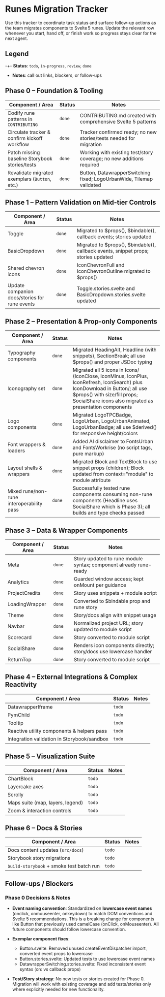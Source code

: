 # Runes Migration Tracker

Use this tracker to coordinate task status and surface follow-up actions as the team migrates components to Svelte 5 runes. Update the relevant row whenever you start, hand off, or finish work so progress stays clear for the next agent.

## Legend

-+- **Status**: `todo`, `in-progress`, `review`, `done`

- **Notes**: call out links, blockers, or follow-ups

## Phase 0 – Foundation & Tooling

| Component / Area                               | Status | Notes                                                                |
| ---------------------------------------------- | ------ | -------------------------------------------------------------------- |
| Codify rune patterns in `CONTRIBUTING`         | `done` | CONTRIBUTING.md created with comprehensive Svelte 5 patterns         |
| Circulate tracker & confirm kickoff workflow   | `done` | Tracker confirmed ready; no new stories/tests needed for migration   |
| Patch missing baseline Storybook stories/tests | `done` | Working with existing test/story coverage; no new additions required |
| Revalidate migrated exemplars (`Button`, etc.) | `done` | Button, DatawrapperSwitching fixed; LogoUrbanWide, Tilemap validated |

## Phase 1 – Pattern Validation on Mid-tier Controls

| Component / Area                              | Status | Notes                                                                              |
| --------------------------------------------- | ------ | ---------------------------------------------------------------------------------- |
| Toggle                                        | `done` | Migrated to $props(), $bindable(), callback events; stories updated                |
| BasicDropdown                                 | `done` | Migrated to $props(), $bindable(), callback events, snippet props; stories updated |
| Shared chevron icons                          | `done` | IconChevronFull and IconChevronOutline migrated to $props()                        |
| Update companion docs/stories for rune events | `done` | Toggle.stories.svelte and BasicDropdown.stories.svelte updated                     |

## Phase 2 – Presentation & Prop-only Components

| Component / Area                          | Status | Notes                                                                                                                                                                                                                    |
| ----------------------------------------- | ------ | ------------------------------------------------------------------------------------------------------------------------------------------------------------------------------------------------------------------------ |
| Typography components                     | `done` | Migrated HeadingAlt, Headline (with snippets), SectionBreak; all use $props() and proper JSDoc typing                                                                                                                    |
| Iconography set                           | `done` | Migrated all 5 icons in Icons/ (IconClose, IconMinus, IconPlus, IconRefresh, IconSearch) plus IconDownload in Button/; all use $props() with size/fill props; SocialShare icons also migrated as presentation components |
| Logo components                           | `done` | Migrated LogoTPCBadge, LogoUrban, LogoUrbanAnimated, LogoUrbanBadge; all use $derived() for responsive height/colors                                                                                                     |
| Font wrappers & loaders                   | `done` | Added AI disclaimer to FontsUrban and FontsWorkrise (no script tags, pure markup)                                                                                                                                        |
| Layout shells & wrappers                  | `done` | Migrated Block and TextBlock to use snippet props (children); Block updated from context="module" to module attribute                                                                                                    |
| Mixed rune/non-rune interoperability pass | `done` | Successfully tested rune components consuming non-rune components (Headline uses SocialShare which is Phase 3); all builds and type checks passed                                                                        |

## Phase 3 – Data & Wrapper Components

| Component / Area | Status | Notes                                                              |
| ---------------- | ------ | ------------------------------------------------------------------ |
| Meta             | `done` | Story updated to rune module syntax; component already rune-ready  |
| Analytics        | `done` | Guarded window access; kept onMount per guidance                   |
| ProjectCredits   | `done` | Story uses snippets + module script                                |
| LoadingWrapper   | `done` | Converted to $bindable prop and rune story                         |
| Theme            | `done` | Story/docs align with snippet usage                                |
| Navbar           | `done` | Normalized project URL; story updated to module script             |
| Scorecard        | `done` | Story converted to module script                                   |
| SocialShare      | `done` | Renders icon components directly; story/docs use lowercase handler |
| ReturnTop        | `done` | Story converted to module script                                   |

## Phase 4 – External Integrations & Complex Reactivity

| Component / Area                            | Status | Notes |
| ------------------------------------------- | ------ | ----- |
| DatawrapperIframe                           | `todo` |       |
| PymChild                                    | `todo` |       |
| Tooltip                                     | `todo` |       |
| Reactive utility components & helpers pass  | `todo` |       |
| Integration validation in Storybook/sandbox | `todo` |       |

## Phase 5 – Visualization Suite

| Component / Area                 | Status | Notes |
| -------------------------------- | ------ | ----- |
| ChartBlock                       | `todo` |       |
| Layercake axes                   | `todo` |       |
| Scrolly                          | `todo` |       |
| Maps suite (map, layers, legend) | `todo` |       |
| Zoom & interaction controls      | `todo` |       |

## Phase 6 – Docs & Stories

| Component / Area                         | Status | Notes |
| ---------------------------------------- | ------ | ----- |
| Docs content updates (`src/docs`)        | `todo` |       |
| Storybook story migrations               | `todo` |       |
| `build-storybook` + smoke test batch run | `todo` |       |

## Follow-ups / Blockers

### Phase 0 Decisions & Notes

- **Event naming convention**: Standardized on **lowercase event names** (onclick, onmouseenter, onkeydown) to match DOM conventions and Svelte 5 recommendations. This is a breaking change for components like Button that previously used camelCase (onClick, onMouseenter). All future components should follow lowercase convention.

- **Exemplar component fixes**:

  - Button.svelte: Removed unused createEventDispatcher import, converted event props to lowercase
  - Button.stories.svelte: Updated tests to use lowercase event names
  - DatawrapperSwitching.stories.svelte: Fixed inconsistent event syntax (on: vs callback props)

- **Test/Story strategy**: No new tests or stories created for Phase 0. Migration will work with existing coverage and add tests/stories only where explicitly needed for new functionality.
